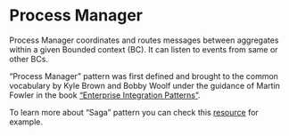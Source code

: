 # Process Manager

Process Manager coordinates and routes messages between aggregates within a given Bounded context (BC). It can listen to events from same or other BCs.

“Process Manager” pattern was first defined and brought to the common vocabulary by Kyle Brown and Bobby Woolf under the guidance of Martin Fowler in the book [“Enterprise Integration Patterns”](http://www.enterpriseintegrationpatterns.com/patterns/messaging/ProcessManager.html).
 
To learn more about “Saga” pattern you can check this [resource](http://kellabyte.com/2012/05/30/clarifying-the-saga-pattern/) for example. 
